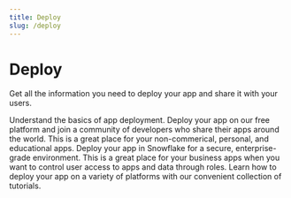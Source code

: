 ```yaml
---
title: Deploy
slug: /deploy
---
```


# Deploy

Get all the information you need to deploy your app and share it with your users.

<InlineCalloutContainer>
    <InlineCallout
        color="lightBlue-70"
        icon="book"
        bold="Concepts."
        href="/deploy/concepts"
    >Understand the basics of app deployment.</InlineCallout>
    <InlineCallout
        color="lightBlue-70"
        icon="cloud"
        bold="Streamlit Community Cloud."
        href="/deploy/streamlit-community-cloud"
    >Deploy your app on our free platform and join a community of developers who share their apps around the world. This is a great place for your non-commerical, personal, and educational apps.</InlineCallout>
    <InlineCallout
        color="lightBlue-70"
        icon="ac_unit"
        bold="Snowflake"
        href="/deploy/snowflake"
    >Deploy your app in Snowflake for a secure, enterprise-grade environment. This is a great place for your business apps when you want to control user access to apps and data through roles.</InlineCallout>
    <InlineCallout
        color="lightBlue-70"
        icon="bolt"
        bold="Other platforms."
        href="/deploy/tutorials"
    >Learn how to deploy your app on a variety of platforms with our convenient collection of tutorials.</InlineCallout>
</InlineCalloutContainer>
